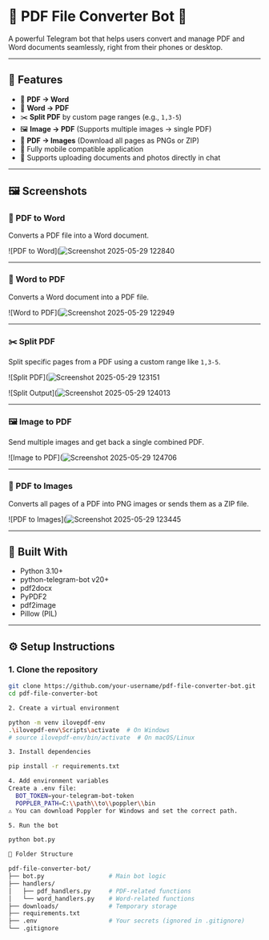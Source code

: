 # 📄 PDF File Converter Bot 🤖

A powerful Telegram bot that helps users convert and manage PDF and Word documents seamlessly, right from their phones or desktop.

---

## 🚀 Features

- 🔁 **PDF → Word**
- 🔁 **Word → PDF**
- ✂️ **Split PDF** by custom page ranges (e.g., `1,3-5`)
- 🖼️ **Image → PDF** (Supports multiple images → single PDF)
- 📸 **PDF → Images** (Download all pages as PNGs or ZIP)
- 📱 Fully mobile compatible application
- 📂 Supports uploading documents and photos directly in chat

---

## 🖼️ Screenshots

### 🔁 PDF to Word

Converts a PDF file into a Word document.

![PDF to Word](![Screenshot 2025-05-29 122840](https://github.com/user-attachments/assets/2a198f66-980e-40d6-9924-62eca2a7e4be)


---

### 🔁 Word to PDF

Converts a Word document into a PDF file.

![Word to PDF](![Screenshot 2025-05-29 122949](https://github.com/user-attachments/assets/3be363ad-d72d-4f43-bd72-0b3c02e95b3b)


---

### ✂️ Split PDF

Split specific pages from a PDF using a custom range like `1,3-5`.

![Split PDF](![Screenshot 2025-05-29 123151](https://github.com/user-attachments/assets/85f9d11a-f81e-420a-a6b9-b401a123c694)

![Split Output](![Screenshot 2025-05-29 124013](https://github.com/user-attachments/assets/a34cee60-34f2-4516-86b9-8031ca6a1d95)


---

### 🖼️ Image to PDF

Send multiple images and get back a single combined PDF.

![Image to PDF](![Screenshot 2025-05-29 124706](https://github.com/user-attachments/assets/697f56a8-1876-4ad6-aa96-5fed29fab570)



---

### 📸 PDF to Images

Converts all pages of a PDF into PNG images or sends them as a ZIP file.

![PDF to Images](![Screenshot 2025-05-29 123445](https://github.com/user-attachments/assets/78643dc0-0629-4c77-9e35-c27318eb5cdb)


---

## 🧠 Built With

- Python 3.10+
- python-telegram-bot v20+
- pdf2docx
- PyPDF2
- pdf2image
- Pillow (PIL)

---

## ⚙️ Setup Instructions

### 1. Clone the repository

```bash
git clone https://github.com/your-username/pdf-file-converter-bot.git
cd pdf-file-converter-bot

2. Create a virtual environment

python -m venv ilovepdf-env
.\ilovepdf-env\Scripts\activate  # On Windows
# source ilovepdf-env/bin/activate  # On macOS/Linux

3. Install dependencies

pip install -r requirements.txt

4. Add environment variables
Create a .env file:
  BOT_TOKEN=your-telegram-bot-token
  POPPLER_PATH=C:\\path\\to\\poppler\\bin
⚠️ You can download Poppler for Windows and set the correct path.

5. Run the bot

python bot.py

📁 Folder Structure

pdf-file-converter-bot/
├── bot.py                  # Main bot logic
├── handlers/
│   ├── pdf_handlers.py     # PDF-related functions
│   └── word_handlers.py    # Word-related functions
├── downloads/              # Temporary storage
├── requirements.txt
├── .env                    # Your secrets (ignored in .gitignore)
└── .gitignore


